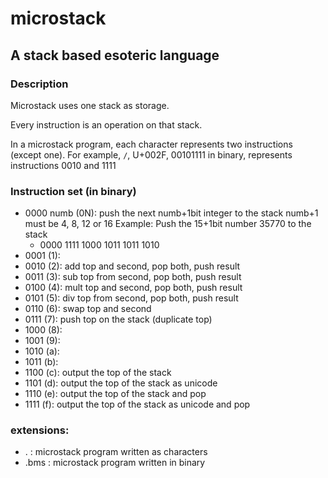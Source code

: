 # microstack
## A stack based esoteric language

### Description

Microstack uses one stack as storage.

Every instruction is an operation on that stack.

In a microstack program, each character represents two instructions (except one).
For example, `/`, U+002F, 00101111 in binary, represents instructions 0010 and 1111

### Instruction set (in binary)

- 0000 numb (0N): push the next numb+1bit integer to the stack
    numb+1 must be 4, 8, 12 or 16
    Example:
    Push the 15+1bit number 35770 to the stack
    - 0000 1111 1000 1011 1011 1010
- 0001 (1):
- 0010 (2): add top and second, pop both, push result
- 0011 (3): sub top from second, pop both, push result
- 0100 (4): mult top and second, pop both, push result
- 0101 (5): div top from second, pop both, push result
- 0110 (6): swap top and second
- 0111 (7): push top on the stack (duplicate top)
- 1000 (8): 
- 1001 (9):
- 1010 (a):
- 1011 (b):
- 1100 (c): output the top of the stack
- 1101 (d): output the top of the stack as unicode
- 1110 (e): output the top of the stack and pop
- 1111 (f): output the top of the stack as unicode and pop

### extensions:
- .    : microstack program written as characters
- .bms : microstack program written in binary